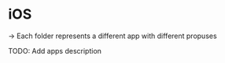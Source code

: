# iOS

-> Each folder represents a different app with different propuses

TODO: Add apps description
